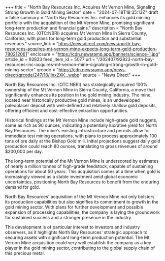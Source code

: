 +++
title = "North Bay Resources Inc. Acquires Mt Vernon Mine, Signaling Strong Growth in Gold Mining Sector"
date = "2024-07-18T18:35:13Z"
draft = false
summary = "North Bay Resources Inc. enhances its gold mining portfolio with the acquisition of the Mt Vernon Mine, promising significant long-term production and financial gains."
description = "North Bay Resources Inc. (OTC:NBRI) acquires Mt Vernon Mine in Sierra County, California, with plans for long-term gold production and substantial revenues."
source_link = "https://newsdirect.com/news/north-bay-resources-acquires-mt-vernon-mine-expects-long-term-gold-production-780212061"
enclosure = "https://cdn.newsramp.app/banners/science-1.jpg"
article_id = 92823
feed_item_id = 5077
url = "/202407/92823-north-bay-resources-inc-acquires-mt-vernon-mine-signaling-strong-growth-in-gold-mining-sector"
qrcode = "https://cdn.newsramp.app/news-direct/qrcode/247/18/jinx2XK_.webp"
source = "News Direct"
+++

<p>North Bay Resources Inc. (OTC:NBRI) has strategically acquired 100% ownership of the Mt Vernon Mine in Sierra County, California, a move that significantly enhances its position in the gold mining industry. The mine, located near historically productive gold mines, is an undeveloped paleoplacer deposit with well-defined and relatively shallow gold deposits, offering efficient and cost-effective extraction opportunities.</p><p>Historical findings at the Mt Vernon Mine include high-grade gold nuggets, some as rich as 90 ounces, indicating a potentially lucrative yield for North Bay Resources. The mine's existing infrastructure and permits allow for immediate test mining operations, with plans to process approximately 100 tons of ore daily at the Bishop Gold mill. Initial projections suggest daily gold production could reach 80 ounces, translating to gross revenues of around $200,000 per day.</p><p>The long-term potential of the Mt Vernon Mine is underscored by estimates of nearly a million tonnes of high-grade feedstock, capable of sustaining operations for about 50 years. This acquisition comes at a time when gold is increasingly viewed as a stable investment amid global economic uncertainties, positioning North Bay Resources to benefit from the enduring demand for gold.</p><p>North Bay Resources' acquisition of the Mt Vernon Mine not only bolsters its production capabilities but also signifies its commitment to growth in the gold mining sector. With plans for further development and possible expansion of processing capabilities, the company is laying the groundwork for sustained success and a stronger presence in the industry.</p><p>This development is of particular interest to investors and industry observers, as it highlights North Bay Resources' strategic approach to securing assets with significant long-term production potential. The Mt Vernon Mine acquisition could very well establish the company as a key player in the gold mining sector, contributing to the global supply chain of this precious metal.</p>